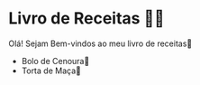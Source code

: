 # Livro de Receitas :man_cook:



Olá! Sejam Bem-vindos ao meu livro de receitas:wave:

- Bolo de Cenoura:carrot:
- Torta de Maça:apple:


